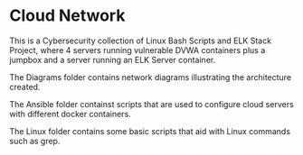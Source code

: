 # Cloud Network

This is a Cybersecurity collection of Linux Bash Scripts and ELK Stack Project, where 4 servers running vulnerable DVWA containers plus a jumpbox and a server running an ELK Server container. 

The Diagrams folder contains network diagrams illustrating the architecture created.

The Ansible folder containst scripts that are used to configure cloud servers with different docker containers.

The Linux folder contains some basic scripts that aid with Linux commands such as grep.
